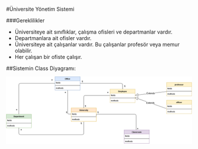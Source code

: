 #Üniversite Yönetim Sistemi

###Gereklilikler

- Üniversiteye ait sınıflıklar, çalışma ofisleri ve departmanlar vardır.
- Departmanlara ait ofisler vardır.
- Üniversiteye ait çalışanlar vardır. Bu çalışanlar profesör veya memur olabilir.
- Her çalışan bir ofiste çalışır.

##Sistemin Class Diyagramı:

![UYS](UYS.png)
